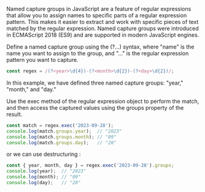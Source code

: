 Named capture groups in JavaScript are a feature of regular expressions that allow you to assign names to specific parts of a regular expression pattern. This makes it easier to extract and work with specific pieces of text matched by the regular expression. Named capture groups were introduced in ECMAScript 2018 (ES9) and are supported in modern JavaScript engines.

Define a named capture group using the (?<name>...) syntax, where "name" is the name you want to assign to the group, and "..." is the regular expression pattern you want to capture.

```js
const regex = /(?<year>\d{4})-(?<month>\d{2})-(?<day>\d{2})/;

```

In this example, we have defined three named capture groups: "year," "month," and "day."

Use the exec method of the regular expression object to perform the match, and then access the captured values using the groups property of the result.

```js
const match = regex.exec('2023-09-28');
console.log(match.groups.year);  // "2023"
console.log(match.groups.month); // "09"
console.log(match.groups.day);   // "28"

```

or we can use destructuring : 

```js
const { year, month, day } = regex.exec('2023-09-28').groups;
console.log(year);  // "2023"
console.log(month); // "09"
console.log(day);   // "28"

```
